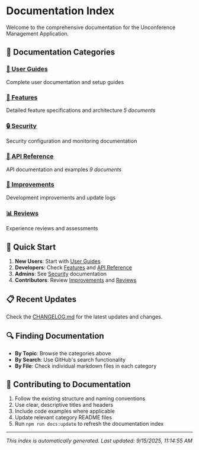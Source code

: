 # Documentation Index

Welcome to the comprehensive documentation for the Unconference Management Application.

## 📑 Documentation Categories

### [📖 User Guides](guides/)
Complete user documentation and setup guides

### [🎯 Features](features/)
Detailed feature specifications and architecture
*5 documents*

### [🔒 Security](security/)
Security configuration and monitoring documentation

### [📡 API Reference](api/)
API documentation and examples
*9 documents*

### [🚀 Improvements](improvements/)
Development improvements and update logs

### [📊 Reviews](reviews/)
Experience reviews and assessments

## 🚀 Quick Start

1. **New Users**: Start with [User Guides](guides/)
2. **Developers**: Check [Features](features/) and [API Reference](api/)
3. **Admins**: See [Security](security/) documentation
4. **Contributors**: Review [Improvements](improvements/) and [Reviews](reviews/)

## 📋 Recent Updates

Check the [CHANGELOG.md](CHANGELOG.md) for the latest updates and changes.

## 🔍 Finding Documentation

- **By Topic**: Browse the categories above
- **By Search**: Use GitHub's search functionality
- **By File**: Check individual markdown files in each category

## 📝 Contributing to Documentation

1. Follow the existing structure and naming conventions
2. Use clear, descriptive titles and headers
3. Include code examples where applicable
4. Update relevant category README files
5. Run `npm run docs:update` to refresh the documentation index

---

*This index is automatically generated. Last updated: 9/15/2025, 11:14:55 AM*
